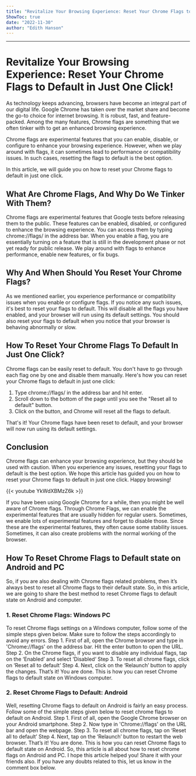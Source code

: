 ```yaml
---
title: "Revitalize Your Browsing Experience: Reset Your Chrome Flags to Default in Just One Click!"
ShowToc: true 
date: "2022-11-30"
author: "Edith Hanson"
---
```

*****
# Revitalize Your Browsing Experience: Reset Your Chrome Flags to Default in Just One Click!

As technology keeps advancing, browsers have become an integral part of our digital life. Google Chrome has taken over the market share and become the go-to choice for internet browsing. It is robust, fast, and feature-packed. Among the many features, Chrome flags are something that we often tinker with to get an enhanced browsing experience.

Chrome flags are experimental features that you can enable, disable, or configure to enhance your browsing experience. However, when we play around with flags, it can sometimes lead to performance or compatibility issues. In such cases, resetting the flags to default is the best option.

In this article, we will guide you on how to reset your Chrome flags to default in just one click.

## What Are Chrome Flags, And Why Do We Tinker With Them?

Chrome flags are experimental features that Google tests before releasing them to the public. These features can be enabled, disabled, or configured to enhance the browsing experience. You can access them by typing chrome://flags/ in the address bar. When you enable a flag, you are essentially turning on a feature that is still in the development phase or not yet ready for public release. We play around with flags to enhance performance, enable new features, or fix bugs.

## Why And When Should You Reset Your Chrome Flags?

As we mentioned earlier, you experience performance or compatibility issues when you enable or configure flags. If you notice any such issues, it's best to reset your flags to default. This will disable all the flags you have enabled, and your browser will run using its default settings. You should also reset your flags to default when you notice that your browser is behaving abnormally or slow.

## How To Reset Your Chrome Flags To Default In Just One Click?

Chrome flags can be easily reset to default. You don't have to go through each flag one by one and disable them manually. Here's how you can reset your Chrome flags to default in just one click:

1. Type chrome://flags/ in the address bar and hit enter.
2. Scroll down to the bottom of the page until you see the "Reset all to default" button.
3. Click on the button, and Chrome will reset all the flags to default.

That's it! Your Chrome flags have been reset to default, and your browser will now run using its default settings.

## Conclusion

Chrome flags can enhance your browsing experience, but they should be used with caution. When you experience any issues, resetting your flags to default is the best option. We hope this article has guided you on how to reset your Chrome flags to default in just one click. Happy browsing!

{{< youtube YkWdXBMzZ6k >}} 



If you have been using Google Chrome for a while, then you might be well aware of Chrome flags. Through Chrome Flags, we can enable the experimental features that are usually hidden for regular users.
Sometimes, we enable lots of experimental features and forget to disable those. Since these are the experimental features, they often cause some stability issues. Sometimes, it can also create problems with the normal working of the browser.

 
## How To Reset Chrome Flags to Default state on Android and PC


So, if you are also dealing with Chrome flags related problems, then it’s always best to reset all Chrome flags to their default state. So, in this article, we are going to share the best method to reset Chrome flags to default state on Android and computer.

 
### 1. Reset Chrome Flags: Windows PC


To reset Chrome flags settings on a Windows computer, follow some of the simple steps given below. Make sure to follow the steps accordingly to avoid any errors.
Step 1. First of all, open the Chrome browser and type in 'Chrome://flags' on the address bar. Hit the enter button to open the URL.
Step 2. On the Chrome flags, if you want to disable any individual flags, tap on the ‘Enabled’ and select ‘Disabled‘
Step 3. To reset all chrome flags, click on ‘Reset all to default’
Step 4. Next, click on the ‘Relaunch’ button to apply the changes.
That’s it! You are done. This is how you can reset Chrome flags to default state on Windows computer.

 
### 2. Reset Chrome Flags to Default: Android


Well, resetting Chrome flags to default on Android is fairly an easy process. Follow some of the simple steps given below to reset chrome flags to default on Android.
Step 1. First of all, open the Google Chrome browser on your Android smartphone.
Step 2. Now type in 'Chrome://flags' on the URL bar and open the webpage.
Step 3. To reset all chrome flags, tap on ‘Reset all to default’
Step 4. Next, tap on the ‘Relaunch’ button to restart the web browser.
That’s it! You are done. This is how you can reset Chrome flags to default state on Android.
So, this article is all about how to reset chrome flags on Android and PC. I hope this article helped you! Share it with your friends also. If you have any doubts related to this, let us know in the comment box below.





